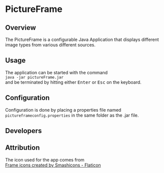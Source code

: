 # PictureFrame

## Overview
The PictureFrame is a configurable Java Application that displays different image types from various different sources.

## Usage
The application can be started with the command  
```java -jar pictureFrame.jar```  
and be terminated by hitting either 
<kbd>Enter</kbd> or <kbd>Esc</kbd> on the keyboard. 

## Configuration
Configuration is done by placing a properties file named ```pictureframeconfig.properties``` in the same folder as the .jar file.

## Developers

## Attribution
The icon used for the app comes from  
<a href="https://www.flaticon.com/free-icons/frame" title="frame icons">Frame icons created by Smashicons - Flaticon</a>